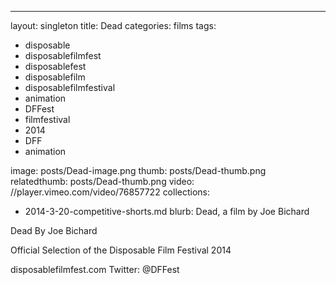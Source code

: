 ---
layout: singleton
title: Dead
categories: films
tags:
 - disposable
 - disposablefilmfest
 - disposablefest
 - disposablefilm
 - disposablefilmfestival
 - animation
 - DFFest
 - filmfestival
 - 2014
 - DFF
 - animation


image: posts/Dead-image.png
thumb: posts/Dead-thumb.png
relatedthumb: posts/Dead-thumb.png
video: //player.vimeo.com/video/76857722
collections:
 - 2014-3-20-competitive-shorts.md
blurb: Dead, a film by Joe Bichard

Dead
By Joe Bichard

Official Selection of the Disposable Film Festival 2014

disposablefilmfest.com
Twitter: @DFFest
